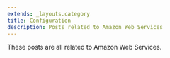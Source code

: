 ```yaml
---
extends: _layouts.category
title: Configuration
description: Posts related to Amazon Web Services
---
```


These posts are all related to Amazon Web Services.
